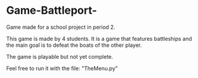 # Game-Battleport-
Game made for a school project in period 2.

This game is made by 4 students. It is a game that features battleships and the main goal is to defeat the boats of the other player.

The game is playable but not yet complete. 

Feel free to run it with the file: "TheMenu.py"
